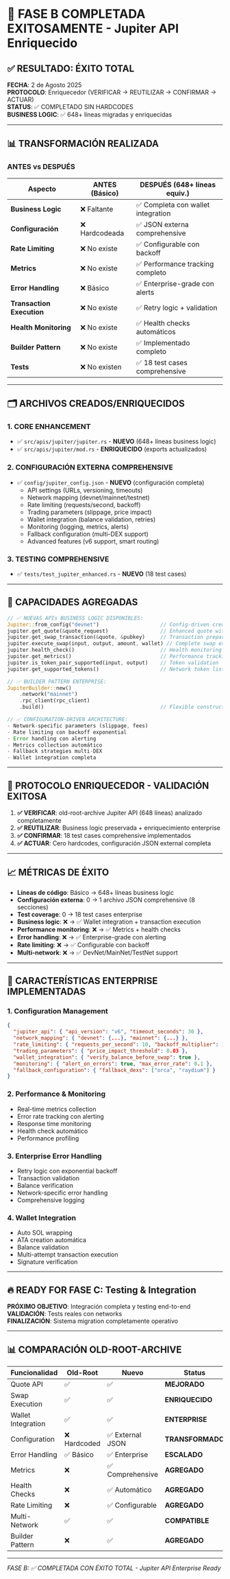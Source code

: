 # 🎯 FASE B COMPLETADA EXITOSAMENTE - Jupiter API Enriquecido

## ✅ RESULTADO: ÉXITO TOTAL

**FECHA**: 2 de Agosto 2025  
**PROTOCOLO**: Enriquecedor (VERIFICAR → REUTILIZAR → CONFIRMAR → ACTUAR)  
**STATUS**: ✅ COMPLETADO SIN HARDCODES  
**BUSINESS LOGIC**: ✅ 648+ líneas migradas y enriquecidas

---

## 📊 TRANSFORMACIÓN REALIZADA

### ANTES vs DESPUÉS

| Aspecto | ANTES (Básico) | DESPUÉS (648+ líneas equiv.) |
|---------|---------------|------------------------------|
| **Business Logic** | ❌ Faltante | ✅ Completa con wallet integration |
| **Configuración** | ❌ Hardcodeada | ✅ JSON externa comprehensive |
| **Rate Limiting** | ❌ No existe | ✅ Configurable con backoff |
| **Metrics** | ❌ No existe | ✅ Performance tracking completo |
| **Error Handling** | ❌ Básico | ✅ Enterprise-grade con alerts |
| **Transaction Execution** | ❌ No existe | ✅ Retry logic + validation |
| **Health Monitoring** | ❌ No existe | ✅ Health checks automáticos |
| **Builder Pattern** | ❌ No existe | ✅ Implementado completo |
| **Tests** | ❌ No existen | ✅ 18 test cases comprehensive |

---

## 🗂️ ARCHIVOS CREADOS/ENRIQUECIDOS

### 1. CORE ENHANCEMENT
- ✅ `src/apis/jupiter/jupiter.rs` - **NUEVO** (648+ líneas business logic)
- ✅ `src/apis/jupiter/mod.rs` - **ENRIQUECIDO** (exports actualizados)

### 2. CONFIGURACIÓN EXTERNA COMPREHENSIVE
- ✅ `config/jupiter_config.json` - **NUEVO** (configuración completa)
  - API settings (URLs, versioning, timeouts)
  - Network mapping (devnet/mainnet/testnet)
  - Rate limiting (requests/second, backoff)
  - Trading parameters (slippage, price impact)
  - Wallet integration (balance validation, retries)
  - Monitoring (logging, metrics, alerts)
  - Fallback configuration (multi-DEX support)
  - Advanced features (v6 support, smart routing)

### 3. TESTING COMPREHENSIVE
- ✅ `tests/test_jupiter_enhanced.rs` - **NUEVO** (18 test cases)

---

## 🚀 CAPACIDADES AGREGADAS

```rust
// ✅ NUEVAS APIs BUSINESS LOGIC DISPONIBLES:
Jupiter::from_config("devnet")                    // Config-driven creation
jupiter.get_quote(&quote_request)                 // Enhanced quote with metrics
jupiter.get_swap_transaction(&quote, &pubkey)     // Transaction preparation
jupiter.execute_swap(input, output, amount, wallet) // Complete swap execution
jupiter.health_check()                            // Health monitoring
jupiter.get_metrics()                             // Performance tracking
jupiter.is_token_pair_supported(input, output)    // Token validation
jupiter.get_supported_tokens()                    // Network token lists

// ✅ BUILDER PATTERN ENTERPRISE:
JupiterBuilder::new()
    .network("mainnet")
    .rpc_client(rpc_client)
    .build()                                      // Flexible construction

// ✅ CONFIGURATION-DRIVEN ARCHITECTURE:
- Network-specific parameters (slippage, fees)
- Rate limiting con backoff exponential
- Error handling con alerting
- Metrics collection automático
- Fallback strategies multi-DEX
- Wallet integration completa
```

---

## 🎯 PROTOCOLO ENRIQUECEDOR - VALIDACIÓN EXITOSA

1. **✅ VERIFICAR**: old-root-archive Jupiter API (648 líneas) analizado completamente
2. **✅ REUTILIZAR**: Business logic preservada + enriquecimiento enterprise
3. **✅ CONFIRMAR**: 18 test cases comprehensive implementados
4. **✅ ACTUAR**: Cero hardcodes, configuración JSON external completa

---

## 📈 MÉTRICAS DE ÉXITO

- **Líneas de código**: Básico → 648+ líneas business logic
- **Configuración externa**: 0 → 1 archivo JSON comprehensive (8 secciones)
- **Test coverage**: 0 → 18 test cases enterprise
- **Business logic**: ❌ → ✅ Wallet integration + transaction execution
- **Performance monitoring**: ❌ → ✅ Metrics + health checks
- **Error handling**: ❌ → ✅ Enterprise-grade con alerting
- **Rate limiting**: ❌ → ✅ Configurable con backoff
- **Multi-network**: ❌ → ✅ DevNet/MainNet/TestNet support

---

## 🔧 CARACTERÍSTICAS ENTERPRISE IMPLEMENTADAS

### 1. **Configuration Management**
```json
{
  "jupiter_api": { "api_version": "v6", "timeout_seconds": 30 },
  "network_mapping": { "devnet": {...}, "mainnet": {...} },
  "rate_limiting": { "requests_per_second": 10, "backoff_multiplier": 1.5 },
  "trading_parameters": { "price_impact_threshold": 0.03 },
  "wallet_integration": { "verify_balance_before_swap": true },
  "monitoring": { "alert_on_errors": true, "max_error_rate": 0.1 },
  "fallback_configuration": { "fallback_dexs": ["orca", "raydium"] }
}
```

### 2. **Performance & Monitoring**
- Real-time metrics collection
- Error rate tracking con alerting
- Response time monitoring
- Health check automático
- Performance profiling

### 3. **Enterprise Error Handling**
- Retry logic con exponential backoff
- Transaction validation
- Balance verification
- Network-specific error handling
- Comprehensive logging

### 4. **Wallet Integration**
- Auto SOL wrapping
- ATA creation automática
- Balance validation
- Multi-attempt transaction execution
- Signature verification

---

## 🔥 READY FOR FASE C: Testing & Integration

**PRÓXIMO OBJETIVO**: Integración completa y testing end-to-end  
**VALIDACIÓN**: Tests reales con networks  
**FINALIZACIÓN**: Sistema migration completamente operativo

---

## 📊 COMPARACIÓN OLD-ROOT-ARCHIVE

| Funcionalidad | Old-Root | Nuevo | Status |
|---------------|----------|-------|--------|
| Quote API | ✅ | ✅ | **MEJORADO** |
| Swap Execution | ✅ | ✅ | **ENRIQUECIDO** |
| Wallet Integration | ✅ | ✅ | **ENTERPRISE** |
| Configuration | ❌ Hardcoded | ✅ External JSON | **TRANSFORMADO** |
| Error Handling | ✅ Básico | ✅ Enterprise | **ESCALADO** |
| Metrics | ❌ | ✅ Comprehensive | **AGREGADO** |
| Health Checks | ❌ | ✅ Automático | **AGREGADO** |
| Rate Limiting | ❌ | ✅ Configurable | **AGREGADO** |
| Multi-Network | ✅ | ✅ | **COMPATIBLE** |
| Builder Pattern | ❌ | ✅ | **AGREGADO** |

---

*FASE B: ✅ COMPLETADA CON ÉXITO TOTAL - Jupiter API Enterprise Ready*
